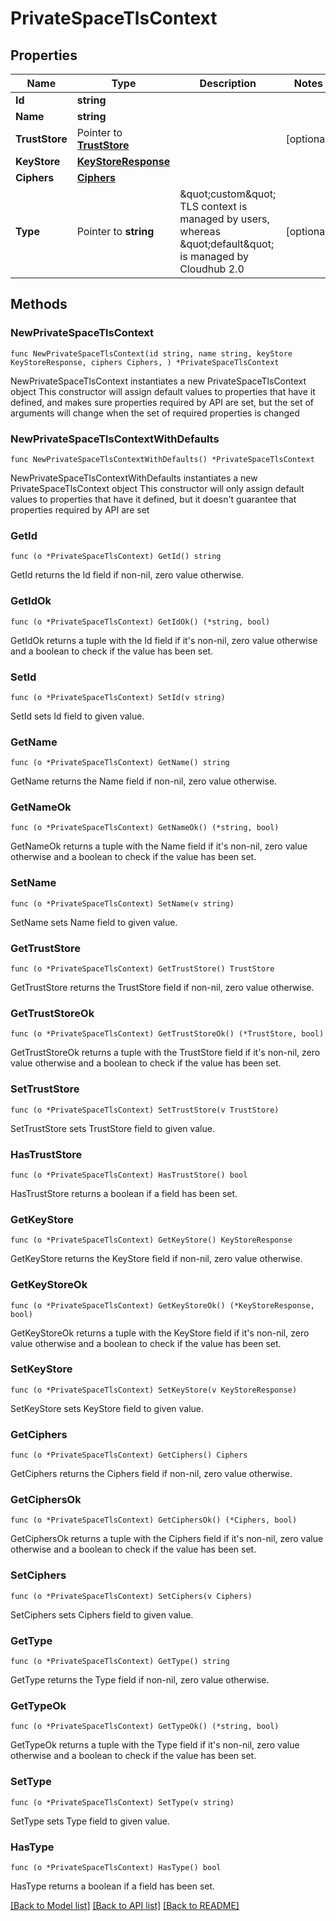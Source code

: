 # PrivateSpaceTlsContext

## Properties

Name | Type | Description | Notes
------------ | ------------- | ------------- | -------------
**Id** | **string** |  | 
**Name** | **string** |  | 
**TrustStore** | Pointer to [**TrustStore**](TrustStore.md) |  | [optional] 
**KeyStore** | [**KeyStoreResponse**](KeyStoreResponse.md) |  | 
**Ciphers** | [**Ciphers**](Ciphers.md) |  | 
**Type** | Pointer to **string** | \&quot;custom\&quot; TLS context is managed by users, whereas \&quot;default\&quot; is managed by Cloudhub 2.0  | [optional] 

## Methods

### NewPrivateSpaceTlsContext

`func NewPrivateSpaceTlsContext(id string, name string, keyStore KeyStoreResponse, ciphers Ciphers, ) *PrivateSpaceTlsContext`

NewPrivateSpaceTlsContext instantiates a new PrivateSpaceTlsContext object
This constructor will assign default values to properties that have it defined,
and makes sure properties required by API are set, but the set of arguments
will change when the set of required properties is changed

### NewPrivateSpaceTlsContextWithDefaults

`func NewPrivateSpaceTlsContextWithDefaults() *PrivateSpaceTlsContext`

NewPrivateSpaceTlsContextWithDefaults instantiates a new PrivateSpaceTlsContext object
This constructor will only assign default values to properties that have it defined,
but it doesn't guarantee that properties required by API are set

### GetId

`func (o *PrivateSpaceTlsContext) GetId() string`

GetId returns the Id field if non-nil, zero value otherwise.

### GetIdOk

`func (o *PrivateSpaceTlsContext) GetIdOk() (*string, bool)`

GetIdOk returns a tuple with the Id field if it's non-nil, zero value otherwise
and a boolean to check if the value has been set.

### SetId

`func (o *PrivateSpaceTlsContext) SetId(v string)`

SetId sets Id field to given value.


### GetName

`func (o *PrivateSpaceTlsContext) GetName() string`

GetName returns the Name field if non-nil, zero value otherwise.

### GetNameOk

`func (o *PrivateSpaceTlsContext) GetNameOk() (*string, bool)`

GetNameOk returns a tuple with the Name field if it's non-nil, zero value otherwise
and a boolean to check if the value has been set.

### SetName

`func (o *PrivateSpaceTlsContext) SetName(v string)`

SetName sets Name field to given value.


### GetTrustStore

`func (o *PrivateSpaceTlsContext) GetTrustStore() TrustStore`

GetTrustStore returns the TrustStore field if non-nil, zero value otherwise.

### GetTrustStoreOk

`func (o *PrivateSpaceTlsContext) GetTrustStoreOk() (*TrustStore, bool)`

GetTrustStoreOk returns a tuple with the TrustStore field if it's non-nil, zero value otherwise
and a boolean to check if the value has been set.

### SetTrustStore

`func (o *PrivateSpaceTlsContext) SetTrustStore(v TrustStore)`

SetTrustStore sets TrustStore field to given value.

### HasTrustStore

`func (o *PrivateSpaceTlsContext) HasTrustStore() bool`

HasTrustStore returns a boolean if a field has been set.

### GetKeyStore

`func (o *PrivateSpaceTlsContext) GetKeyStore() KeyStoreResponse`

GetKeyStore returns the KeyStore field if non-nil, zero value otherwise.

### GetKeyStoreOk

`func (o *PrivateSpaceTlsContext) GetKeyStoreOk() (*KeyStoreResponse, bool)`

GetKeyStoreOk returns a tuple with the KeyStore field if it's non-nil, zero value otherwise
and a boolean to check if the value has been set.

### SetKeyStore

`func (o *PrivateSpaceTlsContext) SetKeyStore(v KeyStoreResponse)`

SetKeyStore sets KeyStore field to given value.


### GetCiphers

`func (o *PrivateSpaceTlsContext) GetCiphers() Ciphers`

GetCiphers returns the Ciphers field if non-nil, zero value otherwise.

### GetCiphersOk

`func (o *PrivateSpaceTlsContext) GetCiphersOk() (*Ciphers, bool)`

GetCiphersOk returns a tuple with the Ciphers field if it's non-nil, zero value otherwise
and a boolean to check if the value has been set.

### SetCiphers

`func (o *PrivateSpaceTlsContext) SetCiphers(v Ciphers)`

SetCiphers sets Ciphers field to given value.


### GetType

`func (o *PrivateSpaceTlsContext) GetType() string`

GetType returns the Type field if non-nil, zero value otherwise.

### GetTypeOk

`func (o *PrivateSpaceTlsContext) GetTypeOk() (*string, bool)`

GetTypeOk returns a tuple with the Type field if it's non-nil, zero value otherwise
and a boolean to check if the value has been set.

### SetType

`func (o *PrivateSpaceTlsContext) SetType(v string)`

SetType sets Type field to given value.

### HasType

`func (o *PrivateSpaceTlsContext) HasType() bool`

HasType returns a boolean if a field has been set.


[[Back to Model list]](../README.md#documentation-for-models) [[Back to API list]](../README.md#documentation-for-api-endpoints) [[Back to README]](../README.md)


